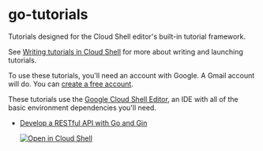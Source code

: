 # go-tutorials

Tutorials designed for the Cloud Shell editor's built-in tutorial framework.

See [Writing tutorials in Cloud Shell](https://cloud.google.com/shell/docs/cloud-shell-tutorials/tutorials) for more about writing and launching tutorials.

To use these tutorials, you'll need an account with Google. A Gmail account will do. You can [create a free account](https://accounts.google.com/signup/v2/webcreateaccount?flowName=GlifWebSignIn&flowEntry=SignUp).

These tutorials use the [Google Cloud Shell Editor](https://cloud.google.com/shell/docs/editor-overview), an IDE with all of the basic environment dependencies you'll need. 

- [Develop a RESTful API with Go and Gin](web-service-gin.md)

    [![Open in Cloud Shell](https://gstatic.com/cloudssh/images/open-btn.png)](https://ssh.cloud.google.com/cloudshell/open?cloudshell_git_repo=https://github.com/stevetraut/go-tutorials&cloudshell_tutorial=web-service-gin.md)

